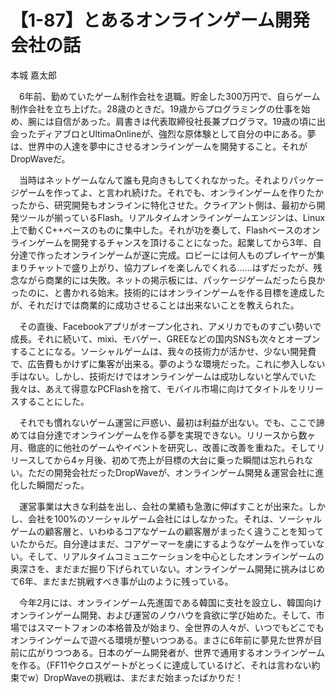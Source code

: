# 【1-87】とあるオンラインゲーム開発会社の話

<div class="author">本城 嘉太郎</div>

　6年前、勤めていたゲーム制作会社を退職。貯金した300万円で、自らゲーム制作会社を立ち上げた。28歳のときだ。19歳からプログラミングの仕事を始め、腕には自信があった。肩書きは代表取締役社長兼プログラマ。19歳の頃に出会ったディアブロとUltimaOnlineが、強烈な原体験として自分の中にある。夢は、世界中の人達を夢中にさせるオンラインゲームを開発すること。それがDropWaveだ。

　当時はネットゲームなんて誰も見向きもしてくれなかった。それよりパッケージゲームを作ってよ、と言われ続けた。それでも、オンラインゲームを作りたかったから、研究開発もオンラインに特化させた。クライアント側は、最初から開発ツールが揃っているFlash。リアルタイムオンラインゲームエンジンは、Linux上で動くC++ベースのものに集中した。それが功を奏して、Flashベースのオンラインゲームを開発するチャンスを頂けることになった。起業してから3年、自分達で作ったオンラインゲームが遂に完成。ロビーには何人ものプレイヤーが集まりチャットで盛り上がり、協力プレイを楽しんでくれる……はずだったが、残念ながら商業的には失敗。ネットの掲示板には、パッケージゲームだったら良かったのに、と書かれる始末。技術的にはオンラインゲームを作る目標を達成したが、それだけでは商業的に成功させることは出来ないことを教えられた。

　その直後、Facebookアプリがオープン化され、アメリカでものすごい勢いで成長。それに続いて、mixi、モバゲー、GREEなどの国内SNSも次々とオープンすることになる。ソーシャルゲームは、我々の技術力が活かせ、少ない開発費で、広告費もかけずに集客が出来る。夢のような環境だった。これに参入しない手はない。しかし、技術だけではオンラインゲームは成功しないと学んでいた我々は、あえて得意なPCFlashを捨て、モバイル市場に向けてタイトルをリリースすることにした。

　それでも慣れないゲーム運営に戸惑い、最初は利益が出ない。でも、ここで諦めては自分達でオンラインゲームを作る夢を実現できない。リリースから数ヶ月、徹底的に他社のゲームやイベントを研究し、改善に改善を重ねた。そしてリリースしてから4ヶ月後、初めて売上が目標の大台に乗った瞬間は忘れられない。ただの開発会社だったDropWaveが、オンラインゲーム開発＆運営会社に進化した瞬間だった。

　運営事業は大きな利益を出し、会社の業績も急激に伸ばすことが出来た。しかし、会社を100%のソーシャルゲーム会社にはしなかった。それは、ソーシャルゲームの顧客層と、いわゆるコアなゲームの顧客層がまったく違うことを知っていたからだ。自分達はまだ、コアゲーマーを虜にするようなゲームを作っていない。そして、リアルタイムコミュニケーションを中心としたオンラインゲームの奥深さを、まだまだ掘り下げられていない。オンラインゲーム開発に挑みはじめて6年、まだまだ挑戦すべき事が山のように残っている。

　今年2月には、オンラインゲーム先進国である韓国に支社を設立し、韓国向けオンラインゲーム開発、および運営のノウハウを貪欲に学び始めた。そして、市場ではスマートフォンの本格普及が始まり、全世界の人々が、いつでもどこでもオンラインゲームで遊べる環境が整いつつある。まさに6年前に夢見た世界が目前に広がりつつある。日本のゲーム開発者が、世界で通用するオンラインゲームを作る。（FF11やクロスゲートがとっくに達成しているけど、それは言わない約束でw）DropWaveの挑戦は、まだまだ始まったばかりだ！
